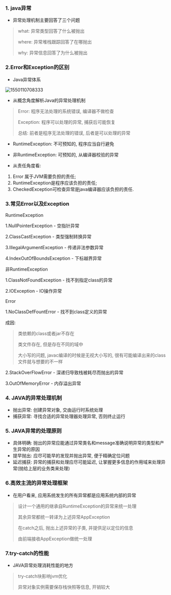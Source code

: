 ### 1. java异常

* 异常处理机制主要回答了三个问题

> what: 异常类型回答了什么被抛出
>
> where: 异常堆栈跟踪回答了在哪抛出
>
> why: 异常信息回答了为什么被抛出

### 2.Error和Exception的区别

* Java异常体系

![1550110708333](C:\Users\Lenovo\AppData\Local\Temp\1550110708333.png)

* 从概念角度解析Java的异常处理机制

> Error: 程序无法处理的系统错误, 编译器不做检查
>
> Exception: 程序可以处理的异常, 捕获后可能恢复
>
> 总结: 前者是程序无法处理的错误, 后者是可以处理的异常



* RuntimeException: 不可预知的, 程序应当自行避免
* 非RuntimeException: 可预知的, 从编译器校验的异常



* 从责任角度看:

1. Error 属于JVM需要负担的责任;
2. RuntimeException是程序应该负担的责任;
3. CheckedException可检查异常是java编译器应该负担的责任.

### 3.常见Error以及Exception

RuntimeException

1.NullPointerException - 空指针异常

2.ClassCastException - 类型强制转换异常

3.IllegalArgumentException - 传递非法参数异常

4.IndexOutOfBoundsException - 下标越界异常

非RuntimeException

1.ClassNotFoundException - 找不到指定class的异常

2.IOException - IO操作异常

Error

1.NoClassDefFountError - 找不到class定义的异常

成因:

> 类依赖的class或者jar不存在
>
> 类文件存在, 但是存在不同的域中
>
> 大小写的问题, javac编译的时候是无视大小写的, 很有可能编译出来的class文件就与想要的不一样

2.StackOverFlowError - 深递归导致栈被耗尽而抛出的异常

3.OutOfMemoryError - 内存溢出异常

### 4. JAVA的异常处理机制

* 抛出异常: 创建异常对象, 交由运行时系统处理
* 捕获异常: 寻找合适的异常处理器处理异常, 否则终止运行

### 5. JAVA异常的处理原则

* 具体明确: 抛出的异常应能通过异常类名和message准确说明异常的类型和产生异常的原因
* 提早抛出: 应尽可能早的发现并抛出异常, 便于精确定位问题
* 延迟捕获: 异常的捕获和处理应尽可能延迟, 让掌握更多信息的作用域来处理异常(抛给上层的业务类来处理)

### 6.高效主流的异常处理框架

* 在用户看来, 应用系统发生的所有异常都是应用系统内部的异常

> 设计一个通用的继承自RuntimeException的异常来统一处理
>
> 其余异常都统一转译为上述异常AppException
>
> 在catch之后, 抛出上述异常的子类, 并提供足以定位的信息
>
> 由前端接收AppException做统一处理

### 7.try-catch的性能

* JAVA异常处理消耗性能的地方

> try-catch块影响jvm优化
>
> 异常对象实例需要保存栈快照等信息, 开销较大


